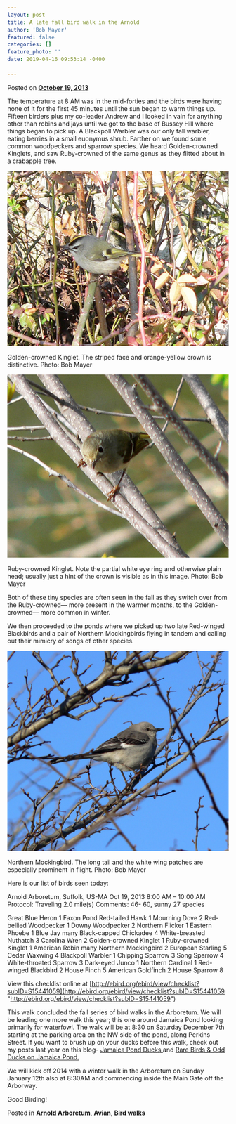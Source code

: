 ```yaml
---
layout: post
title: A late fall bird walk in the Arnold
author: 'Bob Mayer'
featured: false
categories: []
feature_photo: ''
date: 2019-04-16 09:53:14 -0400

---
```

Posted on [**October 19, 2013**](http://www.arbotopia.com/a-late-fall-bird-walk-in-the-arnold/ "8:44 pm")

The temperature at 8 AM was in the mid-forties and the birds were having none of it for the first 45 minutes until the sun began to warm things up. Fifteen birders plus my co-leader Andrew and I looked in vain for anything other than robins and jays until we got to the base of Bussey Hill where things began to pick up. A Blackpoll Warbler was our only fall warbler, eating berries in a small euonymus shrub. Farther on we found some common woodpeckers and sparrow species. We heard Golden-crowned Kinglets, and saw Ruby-crowned of the same genus as they flitted about in a crabapple tree.

![](/images/P1220255.jpg)

Golden-crowned Kinglet. The striped face and orange-yellow crown is distinctive.
Photo: Bob Mayer

![](/images/P1290858-1.jpg)

Ruby-crowned Kinglet. Note the partial white eye ring and otherwise plain head; usually just a hint of the crown is visible as in this image.
Photo: Bob Mayer

Both of these tiny species are often seen in the fall as they switch over from the Ruby-crowned— more present in the warmer months, to the Golden-crowned— more common in winter.

We then proceeded to the ponds where we picked up two late Red-winged Blackbirds and a pair of Northern Mockingbirds flying in tandem and calling out their mimicry of songs of other species.

![](/images/P1010244.jpg)

Northern Mockingbird. The long tail and the white wing patches are especially prominent in flight.
Photo: Bob Mayer

Here is our list of birds seen today:

Arnold Arboretum, Suffolk, US-MA
Oct 19, 2013 8:00 AM – 10:00 AM
Protocol: Traveling
2\.0 mile(s)
Comments: 46- 60, sunny
27 species

Great Blue Heron 1 Faxon Pond
Red-tailed Hawk 1
Mourning Dove 2
Red-bellied Woodpecker 1
Downy Woodpecker 2
Northern Flicker 1
Eastern Phoebe 1
Blue Jay many
Black-capped Chickadee 4
White-breasted Nuthatch 3
Carolina Wren 2
Golden-crowned Kinglet 1
Ruby-crowned Kinglet 1
American Robin many
Northern Mockingbird 2
European Starling 5
Cedar Waxwing 4
Blackpoll Warbler 1
Chipping Sparrow 3
Song Sparrow 4
White-throated Sparrow 3
Dark-eyed Junco 1
Northern Cardinal 1
Red-winged Blackbird 2
House Finch 5
American Goldfinch 2
House Sparrow 8

View this checklist online at [http://ebird.org/ebird/view/checklist?subID=S15441059](http://ebird.org/ebird/view/checklist?subID=S15441059 "http://ebird.org/ebird/view/checklist?subID=S15441059")

This walk concluded the fall series of bird walks in the Arboretum. We will be leading one more walk this year; this one around Jamaica Pond looking primarily for waterfowl. The walk will be at 8:30 on Saturday December 7th starting at the parking area on the NW side of the pond, along Perkins Street. If you want to brush up on your ducks before this walk, check out my posts last year on this blog- [Jamaica Pond Ducks ](https://www.arbotopia.com/2013/01/25/jamaica-pond-ducks.html "Jamaica Pond Ducks")and [Rare Birds & Odd Ducks on Jamaica Pond.](https://www.arbotopia.com/2013/03/08/rare-birds-odd-ducks-at-jamaica-pond.html "Rare Birds & Odd Ducks on Jamaica Pond")

We will kick off 2014 with a winter walk in the Arboretum on Sunday January 12th also at 8:30AM and commencing inside the Main Gate off the Arborway.

Good Birding!

Posted in [**Arnold Arboretum**](http://www.arbotopia.com/category/arboretum/), [**Avian**](http://www.arbotopia.com/category/avian/), [**Bird walks**](http://www.arbotopia.com/category/bird-walks/)
